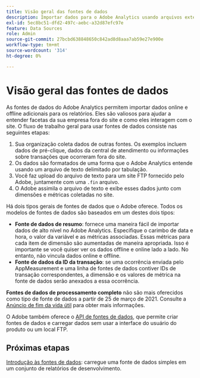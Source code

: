 ```yaml
---
title: Visão geral das fontes de dados
description: Importar dados para o Adobe Analytics usando arquivos externos.
exl-id: 5ec8bc51-dfd2-497c-aebc-a32d87efc97e
feature: Data Sources
role: Admin
source-git-commit: 27bcbd638848650c842ad8d8aaa7ab59e27e900e
workflow-type: tm+mt
source-wordcount: '314'
ht-degree: 0%

---
```


# Visão geral das fontes de dados

As fontes de dados do Adobe Analytics permitem importar dados online e offline adicionais para os relatórios. Eles são valiosos para ajudar a entender facetas da sua empresa fora do site e como eles interagem com o site. O fluxo de trabalho geral para usar fontes de dados consiste nas seguintes etapas:

1. Sua organização coleta dados de outras fontes. Os exemplos incluem dados de pré-clique, dados da central de atendimento ou informações sobre transações que ocorreram fora do site.
1. Os dados são formatados de uma forma que o Adobe Analytics entende usando um arquivo de texto delimitado por tabulação.
1. Você faz upload do arquivo de texto para um site FTP fornecido pelo Adobe, juntamente com uma `.fin` arquivo.
1. O Adobe assimila o arquivo de texto e exibe esses dados junto com dimensões e métricas coletadas no site.

Há dois tipos gerais de fontes de dados que o Adobe oferece. Todos os modelos de fontes de dados são baseados em um destes dois tipos:

* **Fonte de dados de resumo**: fornece uma maneira fácil de importar dados de alto nível no Adobe Analytics. Especifique o carimbo de data e hora, o valor da variável e as métricas associadas. Essas métricas para cada item de dimensão são aumentadas de maneira apropriada. Isso é importante se você quiser ver os dados offline e online lado a lado. No entanto, não vincula dados online e offline.
* **Fonte de dados da ID da transação**: se uma ocorrência enviada pelo AppMeasurement e uma linha de fontes de dados contiver IDs de transação correspondentes, a dimensão e os valores de métrica na fonte de dados serão anexados a essa ocorrência.

**Fontes de dados de processamento completo** não são mais oferecidos como tipo de fonte de dados a partir de 25 de março de 2021. Consulte a [Anúncio de fim da vida útil](full-processing-eol.md) para obter mais informações.

O Adobe também oferece o [API de fontes de dados](https://developer.adobe.com/analytics-apis/docs/1.4/guides/data-sources/), que permite criar fontes de dados e carregar dados sem usar a interface do usuário do produto ou um local FTP.

## Próximas etapas

[Introdução às fontes de dados](getting-started.md): carregue uma fonte de dados simples em um conjunto de relatórios de desenvolvimento.
